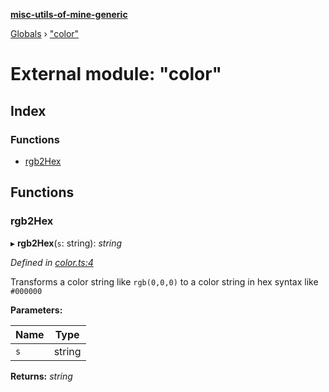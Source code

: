 **[misc-utils-of-mine-generic](../README.md)**

[Globals](../globals.md) › ["color"](_color_.md)

# External module: "color"

## Index

### Functions

* [rgb2Hex](_color_.md#rgb2hex)

## Functions

###  rgb2Hex

▸ **rgb2Hex**(`s`: string): *string*

*Defined in [color.ts:4](https://github.com/cancerberoSgx/misc-utils-of-mine/blob/690a954/misc-utils-of-mine-generic/src/color.ts#L4)*

Transforms a color string like `rgb(0,0,0)` to a color string in hex syntax like `#000000`

**Parameters:**

Name | Type |
------ | ------ |
`s` | string |

**Returns:** *string*